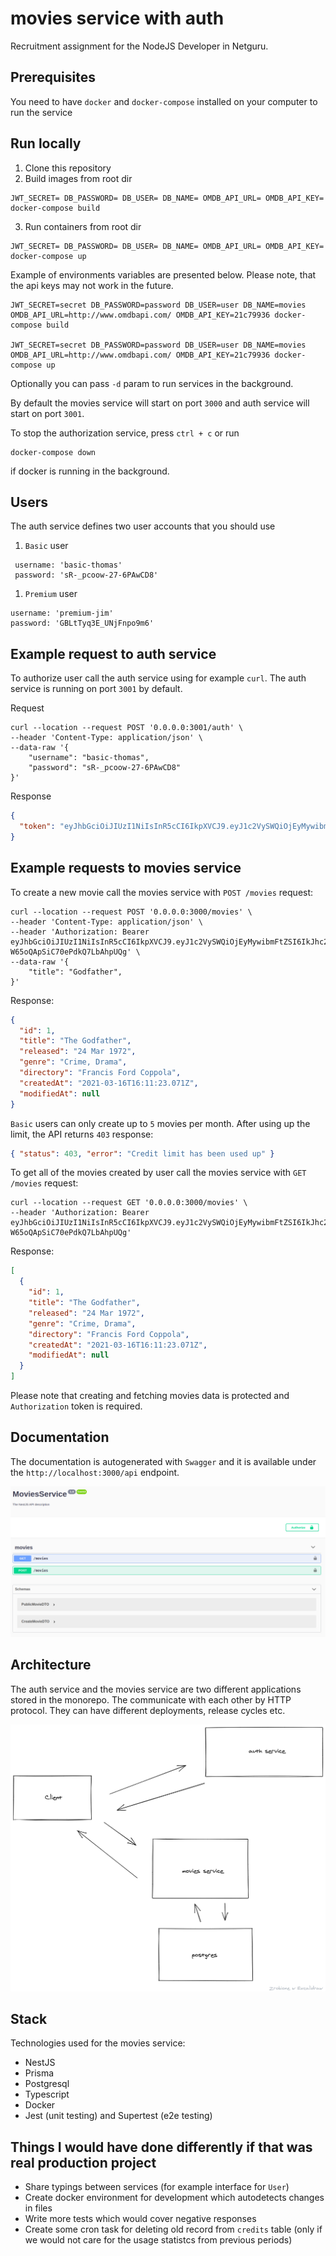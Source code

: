 # movies service with auth

Recruitment assignment for the NodeJS Developer in Netguru.

## Prerequisites

You need to have `docker` and `docker-compose` installed on your computer to run the service

## Run locally

1. Clone this repository
2. Build images from root dir

```
JWT_SECRET= DB_PASSWORD= DB_USER= DB_NAME= OMDB_API_URL= OMDB_API_KEY= docker-compose build
```

3. Run containers from root dir

```
JWT_SECRET= DB_PASSWORD= DB_USER= DB_NAME= OMDB_API_URL= OMDB_API_KEY= docker-compose up
```

Example of environments variables are presented below. Please note, that the api keys may not work in the future.

```
JWT_SECRET=secret DB_PASSWORD=password DB_USER=user DB_NAME=movies OMDB_API_URL=http://www.omdbapi.com/ OMDB_API_KEY=21c79936 docker-compose build

JWT_SECRET=secret DB_PASSWORD=password DB_USER=user DB_NAME=movies OMDB_API_URL=http://www.omdbapi.com/ OMDB_API_KEY=21c79936 docker-compose up
```

Optionally you can pass `-d` param to run services in the background.

By default the movies service will start on port `3000` and auth service will start on port `3001`.

To stop the authorization service, press `ctrl + c` or run

```
docker-compose down
```

if docker is running in the background.

## Users

The auth service defines two user accounts that you should use

1. `Basic` user

```
 username: 'basic-thomas'
 password: 'sR-_pcoow-27-6PAwCD8'
```

1. `Premium` user

```
username: 'premium-jim'
password: 'GBLtTyq3E_UNjFnpo9m6'
```

## Example request to auth service

To authorize user call the auth service using for example `curl`. The auth service is running on port `3001` by default.

Request

```
curl --location --request POST '0.0.0.0:3001/auth' \
--header 'Content-Type: application/json' \
--data-raw '{
    "username": "basic-thomas",
    "password": "sR-_pcoow-27-6PAwCD8"
}'
```

Response

```json
{
  "token": "eyJhbGciOiJIUzI1NiIsInR5cCI6IkpXVCJ9.eyJ1c2VySWQiOjEyMywibmFtZSI6IkJhc2ljIFRob21hcyIsInJvbGUiOiJiYXNpYyIsImlhdCI6MTYwNjIyMTgzOCwiZXhwIjoxNjA2MjIzNjM4LCJpc3MiOiJodHRwczovL3d3dy5uZXRndXJ1LmNvbS8iLCJzdWIiOiIxMjMifQ.KjZ3zZM1lZa1SB8U-W65oQApSiC70ePdkQ7LbAhpUQg"
}
```

## Example requests to movies service

To create a new movie call the movies service with `POST /movies` request:

```
curl --location --request POST '0.0.0.0:3000/movies' \
--header 'Content-Type: application/json' \
--header 'Authorization: Bearer eyJhbGciOiJIUzI1NiIsInR5cCI6IkpXVCJ9.eyJ1c2VySWQiOjEyMywibmFtZSI6IkJhc2ljIFRob21hcyIsInJvbGUiOiJiYXNpYyIsImlhdCI6MTYwNjIyMTgzOCwiZXhwIjoxNjA2MjIzNjM4LCJpc3MiOiJodHRwczovL3d3dy5uZXRndXJ1LmNvbS8iLCJzdWIiOiIxMjMifQ.KjZ3zZM1lZa1SB8U-W65oQApSiC70ePdkQ7LbAhpUQg' \
--data-raw '{
    "title": "Godfather",
}'
```

Response:

```json
{
  "id": 1,
  "title": "The Godfather",
  "released": "24 Mar 1972",
  "genre": "Crime, Drama",
  "directory": "Francis Ford Coppola",
  "createdAt": "2021-03-16T16:11:23.071Z",
  "modifiedAt": null
}
```

`Basic` users can only create up to `5` movies per month. After using up the limit, the API returns `403` response:

```json
{ "status": 403, "error": "Credit limit has been used up" }
```

To get all of the movies created by user call the movies service with `GET /movies` request:

```
curl --location --request GET '0.0.0.0:3000/movies' \
--header 'Authorization: Bearer eyJhbGciOiJIUzI1NiIsInR5cCI6IkpXVCJ9.eyJ1c2VySWQiOjEyMywibmFtZSI6IkJhc2ljIFRob21hcyIsInJvbGUiOiJiYXNpYyIsImlhdCI6MTYwNjIyMTgzOCwiZXhwIjoxNjA2MjIzNjM4LCJpc3MiOiJodHRwczovL3d3dy5uZXRndXJ1LmNvbS8iLCJzdWIiOiIxMjMifQ.KjZ3zZM1lZa1SB8U-W65oQApSiC70ePdkQ7LbAhpUQg'
```

Response:

```json
[
  {
    "id": 1,
    "title": "The Godfather",
    "released": "24 Mar 1972",
    "genre": "Crime, Drama",
    "directory": "Francis Ford Coppola",
    "createdAt": "2021-03-16T16:11:23.071Z",
    "modifiedAt": null
  }
]
```

Please note that creating and fetching movies data is protected and `Authorization` token is required.

## Documentation

The documentation is autogenerated with `Swagger` and it is available under the `http://localhost:3000/api` endpoint.

![Swagger Docs](./assets/swagger.png)

## Architecture

The auth service and the movies service are two different applications stored in the monorepo. The communicate with each other by HTTP protocol. They can have different deployments, release cycles etc.

![Architecture](./assets/architecture.png)

## Stack

Technologies used for the movies service:

- NestJS
- Prisma
- Postgresql
- Typescript
- Docker
- Jest (unit testing) and Supertest (e2e testing)

## Things I would have done differently if that was real production project

- Share typings between services (for example interface for `User`)
- Create docker environment for development which autodetects changes in files
- Write more tests which would cover negative responses
- Create some cron task for deleting old record from `credits` table (only if we would not care for the usage statistcs from previous periods)
